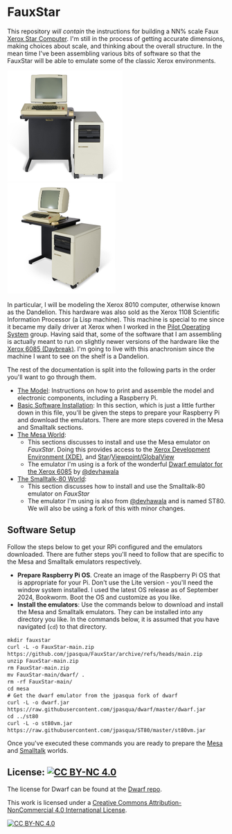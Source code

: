 # FauxStar

This repository *will contain* the instructions for building a NN% scale Faux [Xerox Star Computer](https://en.wikipedia.org/wiki/Xerox_Star). I'm still in the process of getting accurate dimensions, making choices about scale, and thinking about the overall structure. In the mean time I've been assembling various bits of software so that the FauxStar will be able to emulate some of the classic Xerox environments.

[<img src="images/XeroxDandelionFront.jpg" height="256">](images/XeroxDandelionFront.jpg)
[<img src="images/XeroxDandelionOblique.jpg" height="256">](images/XeroxDandelionOblique.jpg)

In particular, I will be modeling the Xerox 8010 computer, otherwise known as the Dandelion. This hardware was also sold as the Xerox 1108 Scientific Information Processor (a Lisp machine). This machine is special to me since it became my daily driver at Xerox when I worked in the [Pilot Operating System](https://en.wikipedia.org/wiki/Pilot_(operating_system)) group. Having said that, some of the software that I am assembling is actually meant to run on slightly newer versions of the hardware like the [Xerox 6085 (Daybreak)](https://en.wikipedia.org/wiki/Xerox_Daybreak). I'm going to live with this anachronism since the machine I want to see on the shelf is a Dandelion.

The rest of the documentation is split into the following parts in the order you'll want to go through them.

* [The Model](FauxStar_model.md): Instructions on how to print and assemble the model and electronic components, including a Raspberry Pi.
* [Basic Software Installation](): In this section, which is just a little further down in this file, you'll be given the steps to prepare your Raspberry Pi and download the emulators. There are more steps covered in the Mesa and Smalltalk sections. 
* [The Mesa World](FauxStar_Mesa.md):
	* This sections discusses to install and use the Mesa emulator on *FauxStar*. Doing this provides access to the [Xerox Development Environment (XDE)](https://web.archive.org/web/20041204132344/http://www.apearson.f2s.com/xde.html), and [Star](https://en.wikipedia.org/wiki/Xerox_Star#User_interface)/[Viewpoint/GlobalView](https://en.wikipedia.org/wiki/GlobalView)
	* The emulator I'm using is a fork of the wonderful [Dwarf emulator for the Xerox 6085](https://github.com/devhawala/dwarf) by [@devhawala](https://github.com/devhawala) 
* [The Smalltalk-80 World](FauxStar_ST80.md):
	* This section discusses how to install and use the Smalltalk-80 emulator on *FauxStar*
	* The emulator I'm using is also from [@devhawala](https://github.com/devhawala) and is named ST80. We will also be using a fork of this with minor changes. 

## Software Setup

Follow the steps below to get your RPi configured and the emulators downloaded. There are futher steps you'll need to follow that are specific to the Mesa and Smalltalk emulators respectively.

* **Prepare Raspberry Pi OS**. Create an image of the Raspberry Pi OS that is appropriate for your Pi. Don't use the Lite version - you'll need the window system installed. I used the latest OS release as of September 2024, Bookworm. Boot the OS and customize as you like.
* **Install the emulators**: Use the commands below to download and install the Mesa and Smalltalk emulators. They can be installed into any directory you like. In the commands below, it is assumed that you have navigated (`cd`) to that directory.

```
mkdir fauxstar
curl -L -o FauxStar-main.zip https://github.com/jpasqua/FauxStar/archive/refs/heads/main.zip
unzip FauxStar-main.zip
rm FauxStar-main.zip
mv FauxStar-main/dwarf/ .
rm -rf FauxStar-main/
cd mesa
# Get the dwarf emulator from the jpasqua fork of dwarf
curl -L -o dwarf.jar https://raw.githubusercontent.com/jpasqua/dwarf/master/dwarf.jar
cd ../st80
curl -L -o st80vm.jar https://raw.githubusercontent.com/jpasqua/ST80/master/st80vm.jar
```

Once you've executed these commands you are ready to prepare the [Mesa](FauxStar_Mesa.md) and [Smalltalk](FauxStar_ST80.md) worlds.

## License: [![CC BY-NC 4.0][cc-by-nc-shield]][cc-by-nc]

The license for Dwarf can be found at the [Dwarf repo](https://github.com/devhawala/dwarf).

This work is licensed under a
[Creative Commons Attribution-NonCommercial 4.0 International License][cc-by-nc].

[![CC BY-NC 4.0][cc-by-nc-image]][cc-by-nc]

[cc-by-nc]: https://creativecommons.org/licenses/by-nc/4.0/
[cc-by-nc-image]: https://licensebuttons.net/l/by-nc/4.0/88x31.png
[cc-by-nc-shield]: https://img.shields.io/badge/License-CC%20BY--NC%204.0-lightgrey.svg

